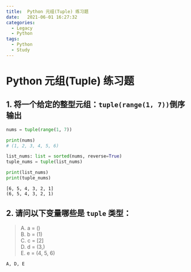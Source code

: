 ```yaml
---
title:  Python 元组(Tuple) 练习题
date:   2021-06-01 16:27:32
categories:
  - Legacy
  - Python
tags:
  - Python
  - Study
---
```


# Python 元组(Tuple) 练习题

## 1. 将一个给定的整型元组：`tuple(range(1, 7))`倒序输出

```python
nums = tuple(range(1, 7))

print(nums)
# (1, 2, 3, 4, 5, 6)
```

```python
list_nums: list = sorted(nums, reverse=True)
tuple_nums = tuple(list_nums)

print(list_nums)
print(tuple_nums)
```

```shell
[6, 5, 4, 3, 2, 1]
(6, 5, 4, 3, 2, 1)
```

## 2. 请问以下变量哪些是 `tuple` 类型：  
> A. a = ()  
> B. b = (1)  
> C. c = [2]  
> D. d = (3,)  
> E. e = (4, 5, 6)

```shell
A, D, E
```
